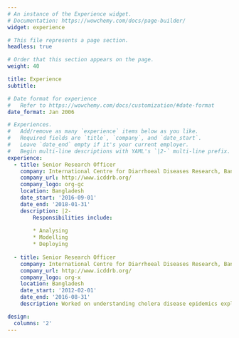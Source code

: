 ```yaml
---
# An instance of the Experience widget.
# Documentation: https://wowchemy.com/docs/page-builder/
widget: experience

# This file represents a page section.
headless: true

# Order that this section appears on the page.
weight: 40

title: Experience
subtitle:

# Date format for experience
#   Refer to https://wowchemy.com/docs/customization/#date-format
date_format: Jan 2006

# Experiences.
#   Add/remove as many `experience` items below as you like.
#   Required fields are `title`, `company`, and `date_start`.
#   Leave `date_end` empty if it's your current employer.
#   Begin multi-line descriptions with YAML's `|2-` multi-line prefix.
experience:
  - title: Senior Research Officer
    company: International Centre for Diarrhoeal Diseases Research, Bangladesh (ICDDR,B)
    company_url: http://www.icddrb.org/
    company_logo: org-gc
    location: Bangladesh
    date_start: '2016-09-01'
    date_end: '2018-01-31'
    description: |2-
        Responsibilities include:
        
        * Analysing
        * Modelling
        * Deploying
        
  - title: Senior Research Officer
    company: International Centre for Diarrhoeal Diseases Research, Bangladesh (ICDDR,B)
    company_url: http://www.icddrb.org/
    company_logo: org-x
    location: Bangladesh
    date_start: '2012-02-01'
    date_end: '2016-08-31'
    description: Worked on understanding cholera disease epidemics exploiting molecular interaction of cholera pathogens and bacteriophages.

design:
  columns: '2'
---
```

